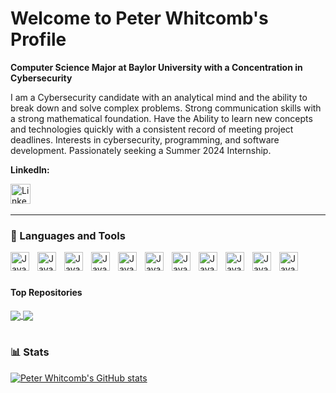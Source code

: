 # Welcome to Peter Whitcomb's Profile

**Computer Science Major at Baylor University with a Concentration in Cybersecurity**

I am a Cybersecurity candidate with an analytical mind and the ability to break down and solve complex problems. Strong communication skills with a strong mathematical foundation. Have the Ability to learn new concepts and technologies quickly with a consistent record of meeting project deadlines. Interests in cybersecurity, programming, and software development. Passionately seeking a Summer 2024 Internship.

<!-- Social icons section -->
**LinkedIn:**
<p align="center">
  
  <a href="https://www.linkedin.com/in/peter-whitcomb/"><img width="32px" alt="LinkedIn" title="LinkedIn" src="https://upload.wikimedia.org/wikipedia/commons/c/ca/LinkedIn_logo_initials.png"/></a>
  &#8287;&#8287;&#8287;&#8287;&#8287;

<!--   &#8287;&#8287;&#8287;&#8287;&#8287;
  <a href="http://eyl327.mywebcommunity.org/promos/"><img width="32px" alt="Free Stuff" title="Free gifts for you" src="https://i.imgur.com/0uVwkoZ.png"/></a> -->
</p>

---
### 🧰 Languages and Tools

<img align="left" alt="Java" width="30px" style="padding-right:10px;" src = "https://cdn.jsdelivr.net/gh/devicons/devicon@latest/icons/java/java-original.svg"/>
<img align="left" alt="Java" width="30px" style="padding-right:10px;" src="https://cdn.jsdelivr.net/gh/devicons/devicon@latest/icons/cplusplus/cplusplus-original.svg" />  
<img align="left" alt="Java" width="30px" style="padding-right:10px;" src = "https://static-00.iconduck.com/assets.00/assembly-icon-2048x2048-wspx42mf.png"/>
<img align="left" alt="Java" width="30px" style="padding-right:10px;" src = "https://cdn.jsdelivr.net/gh/devicons/devicon@latest/icons/linux/linux-original.svg"/>
<img align="left" alt="Java" width="30px" style="padding-right:10px;" src = "https://upload.wikimedia.org/wikipedia/commons/thumb/2/2b/Kali-dragon-icon.svg/2048px-Kali-dragon-icon.svg.png"/>
<img align="left" alt="Java" width="30px" style="padding-right:10px;" src = "https://cdn.jsdelivr.net/gh/devicons/devicon@latest/icons/msdos/msdos-original.svg"/>
<img align="left" alt="Java" width="30px" style="padding-right:10px;" src = "https://git-scm.com/images/logos/downloads/Git-Icon-1788C.png"/>
<img align="left" alt="Java" width="30px" style="padding-right:10px;" src = "https://cdn.jsdelivr.net/gh/devicons/devicon@latest/icons/azuresqldatabase/azuresqldatabase-original.svg"/>
<img align="left" alt="Java" width="30px" style="padding-right:10px;" src = "https://upload.wikimedia.org/wikipedia/commons/thumb/f/f6/Ghidra_logo.svg/1200px-Ghidra_logo.svg.png"/>
<img align="left" alt="Java" width="30px" style="padding-right:10px;" src = "https://cdn.jsdelivr.net/gh/devicons/devicon@latest/icons/windows11/windows11-original.svg"/>
<img align="left" alt="Java" width="30px" style="padding-right:10px;" src = "https://static.vecteezy.com/system/resources/previews/021/496/368/non_2x/ios-icon-logo-software-phone-apple-symbol-with-name-black-design-mobile-illustration-free-vector.jpg"/>
<br />

# 
#### Top Repositories


<a href="https://github.com/Jarpletz/PrimeTimeHotel">
  <img align="center" src="https://github-readme-stats.vercel.app/api/pin/?username=jarpletz&repo=PrimeTimeHotel&theme=buefy" />
</a>
<a href="https://github.com/PeterW727/Arbitrage-Finder">
  <img align="center" src="https://github-readme-stats.vercel.app/api/pin/?username=peterw727&repo=Arbitrage-Finder&theme=buefy" />
</a>


<br />

#

### 📊 Stats

[![Peter Whitcomb's GitHub stats](https://github-readme-stats.vercel.app/api?username=peterw727)](https://github.com/anuraghazra/github-readme-stats)

#




